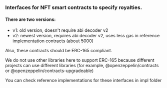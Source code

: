 ### Interfaces for NFT smart contracts to specify royalties.

#### There are two versions:
- v1: old version, doesn't require abi decoder v2
- v2: newest version, requires abi decoder v2, uses less gas in reference implementation contracts (about 5000)

Also, these contracts should be ERC-165 compliant.

We do not use other libraries here to support ERC-165 because different projects can use different libraries (for example, @openzeppelin/contracts or @openzeppelin/contracts-upgradeable)

You can check reference implementations for these interfaces in impl folder